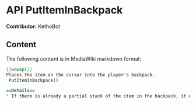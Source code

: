 # API PutItemInBackpack

**Contributor:** KethoBot

## Content

The following content is in MediaWiki markdown format:

```mediawiki
{{wowapi}}
Places the item on the cursor into the player's backpack.
 PutItemInBackpack()

==Details==
* If there is already a partial stack of the item in the backpack, it will attempt to stack them together
```